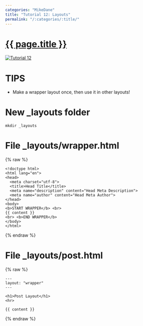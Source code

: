 ```yaml
---
categories: "MikeDane"
title: "Tutorial 12: Layouts"
permalink: "/:categories/:title/"
---
```


# [{{ page.title }}](https://youtu.be/bDQsGdCWv4I)
[![Tutorial 12](https://img.youtube.com/vi/bDQsGdCWv4I/0.jpg)](https://www.youtube.com/watch?v=bDQsGdCWv4I)

# TIPS

- Make a wrapper layout once, then use it in other layouts!

# New _layouts folder
```
mkdir _layouts
```

# File _layouts/wrapper.html
{% raw %}
```
<!doctype html>
<html lang="en">
<head>
  <meta charset="utf-8">
  <title>Head Title</title>
  <meta name="description" content="Head Meta Description">
  <meta name="author" content="Head Meta Author">
</head>
<body>
<b>START WRAPPER</b> <br>
{{ content }}
<br> <b>END WRAPPER</b>
</body>
</html>
```
{% endraw %}

# File _layouts/post.html
{% raw %}
```
---
layout: "wrapper"
---

<h1>Post Layout</h1>
<hr>

{{ content }}

```
{% endraw %}

